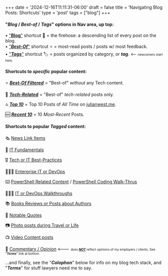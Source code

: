 +++
date = '2024-12-16T11:11:31-06:00'
draft = false
title = 'Navigating Blog Posts: Shortcuts'
type = 'post'
tags = ["blog"]
+++
#### "*Blog* / *Best-of* / *Tags*" options in Nav area, up top:  

• ["**Blog**"](https://julianwest.me/Blog/posts/) shortcut 📖 = the firehose: a descending list of every post on the blog.<br />
• ["***Best-Of***"](https://julianwest.me/Blog/best-of/) shortcut ⭐️ = most-read posts / posts w/ most feedback.<br />
• ["***Tags***"](https://julianwest.me/Blog/tags/) shortcut 🏷️ = posts organized by category, or ***tag***.  <-- <span style="font-size: 10px;">newcomers start here.</span>

#### Shortcuts to *specific* popular content:

⭐️ [***Best-Of Filtered***](https://julianwest.me/Blog/best-of-no-tech/) = "Best-of" *without* any Tech content.

🌟 [***Tech-Related***](https://julianwest.me/Blog/best-of-tech/) = "Best-of" *tech-related* posts only.

🔝 [***Top 10***](https://julianwest.me/Blog/top-10/) = Top 10 Posts of *All Time* on [julianwest.me](https://julianwest.me).

🆕 [***Recent 10***](https://julianwest.me/Blog/recent-10/) = 10 *Most-Recent* Posts.

#### Shortcuts to popular *Tagged* content:

🗞️ [News Link Items](https://julianwest.me/Blog/tags/news-link/)

🔰 [IT Fundamentals](https://julianwest.me/Blog/tags/beginner-fundamentals/)

🎖️ [Tech or IT Best-Practices](https://julianwest.me/Blog/tags/best-practice/)

🧑🏻‍💻 [Enterprise IT or DevOps](https://julianwest.me/Blog/it-devops/)

⌨️  [PowerShell Related Content](https://julianwest.me/Blog/tags/powershell/) / [PowerShell Coding Walk-Thrus](https://julianwest.me/Blog/ps-walkthrus/)

👨🏻‍💻 [IT or DevOps Walkthroughs](https://julianwest.me/Blog/tags/walk-thru/)

📚 [Books Reviews or Posts about Authors](https://julianwest.me/Blog/tags/books/)

📜 [Notable Quotes](https://julianwest.me/Blog/tags/quote/)

📷 [Photo posts during Travel or Life](https://julianwest.me/Blog/tags/photo/)

📺 [Video Content posts](https://julianwest.me/Blog/tags/video-content/)

📰 [Commentary / Opinion](https://julianwest.me/Blog/tags/opinion/) <--- <span style="font-size: 10px;">does <i><b><u>NOT</i></b></u> reflect opinions of my employers / clients. See "***Terms***" link at bottom.</span>

...and finally, see the "***Colophon***" below for info on my blog tech stack, and "***Terms***" for stuff lawyers need me to say.
